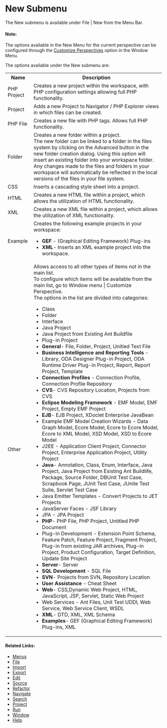 # New Submenu

<!--context:new-->

The New submenu is available under File | New from the Menu Bar.

<!--note-start-->

#### Note:

The options available in the New Menu for the current perspective can be configured through the [Customize Perspectives](../../../032-reference/016-menus/080-window.md#Customize_Perspectives) option in the Window Menu.

<!--note-end-->

The options available under the New submenu are:

<table>
<tr><th>Name</th>
<th>Description</th></tr>

<tr><td>PHP Project</td>

<td>Creates a new project within the workspace, with PHP configuration settings allowing full PHP functionality.</td></tr>

<tr><td>Project</td>

<td>Adds a new Project to Navigator / PHP Explorer views in which files can be created.</td></tr>

<tr><td>PHP File</td>

<td>Creates a new file with PHP tags. Allows full PHP functionality.</td></tr>

<tr><td>Folder</td>

<td>Creates a new folder within a project.
<br />
The new folder can be linked to a folder in the files system by clicking on the Advanced button in the new folder creation dialog. Using this option will insert an existing folder into your workspace folder. Any changes made to the files and folders in your workspace will automatically be reflected in the local versions of the files in your file system.</td></tr>

<tr><td>CSS</td>

<td>Inserts a cascading style sheet into a project.</td></tr>

<tr><td>HTML</td>

<td>Creates a new HTML file within a project, which allows the utilization of HTML functionality.</td></tr>

<tr><td>XML</td>

<td>Creates a new XML file within a project, which allows the utilization of XML functionality.</td></tr>

<tr><td>Example</td>

<td>Creates the following example projects in your workspace:
<ul>
 <li><b>GEF</b> - (Graphical Editing Framework) Plug-ins</li>
 <li><b>XML</b>- Inserts an XML example project into the workspace.</li>
</ul>
</td></tr>
<tr><td>Other</td>

<td>Allows access to all other types of items not in the main list.
<br />
To configure which items will be available from the main list, go to Window menu | Customize Perspective.
<br />
The options in the list are divided into categories:
<ul>
 <li>Class</li>
 <li>Folder</li>
 <li>Interface</li>
 <li>Java Project</li>
 <li>Java Project from Existing Ant Buildfile</li>
 <li>Plug-in Project</li>
 <li><b>General</b>- File, Folder, Project, Unitled Text File</li>
 <li><b>Business Intelligence and Reporting Tools</b> - Library, ODA Designer Plug-in Project, ODA Runtime Driver Plug-in Project, Report, Report Project, Template</li>
 <li><b>Connection Profiles</b> - Connection Profile, Connection Profile Repository</li>
 <li><b>CVS</b>- CVS Repository Location, Projects from CVS</li>
 <li><b>Eclipse Modeling Framework</b> - EMF Model, EMF Project, Empty EMF Project</li>
 <li><b>EJB</b>- EJB Project, XDoclet Enterprise JavaBean</li>
 <li>Example EMF Model Creation Wizards - Data Graph Model, Ecore Model, Ecore to Ecore Model, Ecore to XML Model, XSD Model, XSD to Ecore Model</li>
 <li>J2EE - Application Client Project, Connector Project, Enterprise Application Project, Utility Project</li>
 <li><b>Java</b>- Annotation, Class, Enum, Interface, Java Project, Java Project from Existing Ant Buildlife, Package, Source Folder, DBUnit Test Case, Scrapbook Page, JUnit Test Case, JUnite Test Suite, Servlet Test Case</li>
 <li>Java Emitter Templates - Convert Projects to JET Projects</li>
 <li>JavaServer Faces - JSF Library</li>
 <li>JPA - JPA Project</li>
 <li><b>PHP</b>- PHP File, PHP Project, Untitled PHP Document</li>
 <li>Plug-in Development - Extension Point Schema, Feature Patch, Feature Project, Fragment Project, Plug-in from existing JAR archives, Plug-in Project, Product Configuration, Target Definition, Update Site Project</li>
 <li><b>Server</b>- Server</li>
 <li><b>SQL Development</b> - SQL File</li>
 <li><b>SVN</b>- Projects from SVN, Repository Location</li>
 <li><b>User Assistance</b> - Cheat Sheet</li>
 <li><b>Web</b>- CSS,Dynamic Web Project, HTML, JavaScript, JSP, Servlet, Static Web Project</li>
 <li>Web Services - Ant Files, Unit Test UDDI, Web Service, Web Service Client, WSDL</li>
 <li><b>XML</b>- DTD, XML, XML Schema</li>
 <li><b>Examples</b>- GEF (Graphical Editing Framework) Plug-ins, XML</li>
</ul>
</td></tr>

</table>

<!--links-start-->

#### Related Links:

 * [Menus](../../../032-reference/016-menus/000-index.md)
 * [File](000-index.md)
 * [Import](016-import.md)
 * [Export](024-export.md)
 * [Edit](../../../032-reference/016-menus/016-edit.md)
 * [Source](../../../032-reference/016-menus/024-source.md)
 * [Refactor](../../../032-reference/016-menus/032-refactor.md)
 * [Navigate](../../../032-reference/016-menus/040-navigate.md)
 * [Search](../../../032-reference/016-menus/048-search.md)
 * [Project](../../../032-reference/016-menus/056-project.md)
 * [Run](../../../032-reference/016-menus/064-run.md)
 * [Window](../../../032-reference/016-menus/080-window.md)
 * [Help](../../../032-reference/016-menus/088-help.md)

<!--links-end-->
